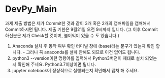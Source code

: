 # DevPy_Main

과제 제출 방법은 제가 Commit한 것과 같이 3개 혹은 2개의 캡쳐파일을 캠쳐해서 Commit하시면 됩니다. 
제출 기한은 9월21일 오전 9시까지 입니다. (그 이후 Commit하신분은 제가 Check할 것이며, 불이익이 있을 수 도 있습니다.)

1. Anaconda 설치 후 동작 여부 확인 터미널 창에 (base)라는 문구가 있는지 확인 합니다. - 그러나 꼭 anaconda를 설치 안해도 되므로 이건 없어도 됩니다. 
2. python3 --version이란 명령어를 입력해서 Python3버전이 제대로 설치 되었는지 확인해 주세요. Python3.7이상이면 됩니다. 
3. jupyter notebook이 정상적으로 실행되는지 확인해서 캡쳐 해 주세요. 
